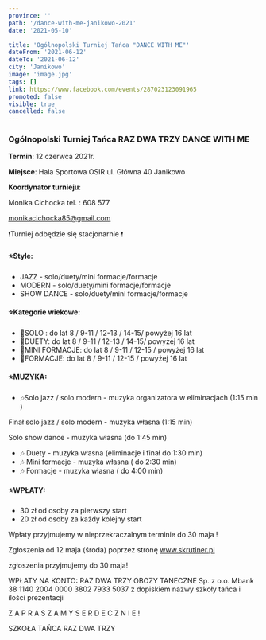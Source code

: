 ```yaml
---
province: ''
path: '/dance-with-me-janikowo-2021'
date: '2021-05-10'

title: 'Ogólnopolski Turniej Tańca "DANCE WITH ME"'
dateFrom: '2021-06-12'
dateTo: '2021-06-12'
city: 'Janikowo'
image: 'image.jpg'
tags: []
link: https://www.facebook.com/events/287023123091965
promoted: false
visible: true
cancelled: false
---
```

### Ogólnopolski Turniej Tańca RAZ DWA TRZY DANCE WITH ME

**Termin**: 12 czerwca 2021r.

**Miejsce**: Hala Sportowa OSIR ul. Główna 40 Janikowo

**Koordynator turnieju**:

Monika Cichocka tel. : 608 577 

monikacichocka85@gmail.com 

❗Turniej odbędzie się stacjonarnie ❗

#### ⭐Style:
- JAZZ - solo/duety/mini formacje/formacje
- MODERN - solo/duety/mini formacje/formacje
- SHOW DANCE - solo/duety/mini formacje/formacje

#### ⭐Kategorie wiekowe:
- 💃SOLO :
do lat 8 / 9-11 / 12-13 / 14-15/ powyżej 16 lat
- 💃DUETY:
do lat 8 / 9-11 / 12-13 / 14-15/ powyżej 16 lat
- 💃MINI FORMACJE:
do lat 8 / 9-11 / 12-15 / powyżej 16 lat
- 💃FORMACJE:
do lat 8 / 9-11 / 12-15 / powyżej 16 lat

#### ⭐MUZYKA:
- 🎶Solo jazz / solo modern - muzyka organizatora w eliminacjach (1:15 min )

Finał solo jazz / solo modern - muzyka własna (1:15 min)

Solo show dance - muzyka własna (do 1:45 min)
- 🎶 Duety - muzyka własna (eliminacje i finał do 1:30 min)
- 🎶 Mini formacje - muzyka własna ( do 2:30 min)
- 🎶 Formacje - muzyka własna ( do 4:00 min)

#### ⭐WPŁATY:
- 30 zł od osoby za pierwszy start
- 20 zł od osoby za każdy kolejny start

Wpłaty przyjmujemy w nieprzekraczalnym terminie do 30 maja !

Zgłoszenia od 12 maja (środa) poprzez stronę www.skrutiner.pl

zgłoszenia przyjmujemy do 30 maja!

WPŁATY NA KONTO:
RAZ DWA TRZY OBOZY TANECZNE Sp. z o.o.
Mbank 38 1140 2004 0000 3802 7933 5037
z dopiskiem
nazwy szkoły tańca i ilości prezentacji


Z A P R A S Z A M Y      S E R D E C Z N I E !

SZKOŁA TAŃCA RAZ DWA TRZY
